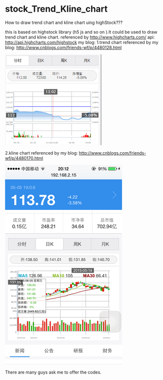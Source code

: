 # stock_Trend_Kline_chart
How to draw trend chart and kline chart uing highStock???

this is based on highstock library (h5 js and so on ).It could be used to draw trend chart and kline chart.
referenced by http://www.highcharts.com/
api: http://api.highcharts.com/highstock
my blog:
1.trend chart referenced by my blog: http://www.cnblogs.com/friends-wf/p/4480128.html 


![image](trend_chart.png)




2.kline chart referenced by my blog: http://www.cnblogs.com/friends-wf/p/4480170.html


![image](kline_chart.png)




There are many guys ask me to offer the codes.
